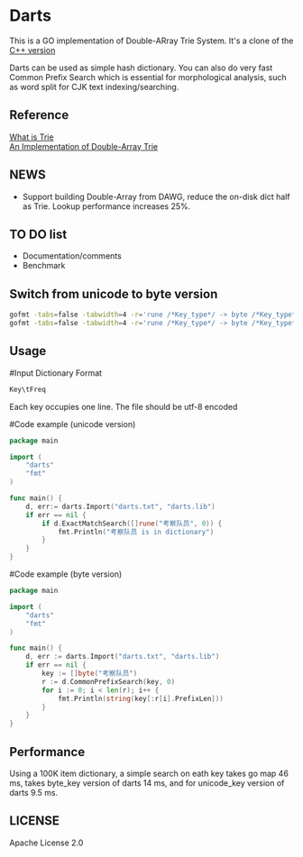 Darts
=====
This is a GO implementation of Double-ARray Trie System. It's a clone of the [C++ version](http://chasen.org/~taku/software/darts/) 

Darts can be used as simple hash dictionary. You can also do very fast Common Prefix Search which is essential for morphological analysis, such as word split for CJK text indexing/searching.

Reference
---------
[What is Trie](http://en.wikipedia.org/wiki/Trie)   
[An Implementation of Double-Array Trie](http://linux.thai.net/~thep/datrie/datrie.html)

NEWS
----------
* Support building Double-Array from DAWG, reduce the on-disk dict half as Trie. Lookup performance increases 25%.

TO DO list
----------
* Documentation/comments
* Benchmark

Switch from unicode to byte version
----------------------
```sh
gofmt -tabs=false -tabwidth=4 -r='rune /*Key_type*/ -> byte /*Key_type*/' -w darts.go
gofmt -tabs=false -tabwidth=4 -r='rune /*Key_type*/ -> byte /*Key_type*/' -w dawg.go
```

Usage
---------
#Input Dictionary Format
```sh
Key\tFreq
```
Each key occupies one line. The file should be utf-8 encoded

#Code example (unicode version)
```go
package main

import (
    "darts"
    "fmt"
)

func main() {
    d, err:= darts.Import("darts.txt", "darts.lib")
    if err == nil {
        if d.ExactMatchSearch([]rune("考察队员", 0)) {
            fmt.Println("考察队员 is in dictionary")
        }
    }
}
```
#Code example (byte version)
```go
package main

import (
    "darts"
    "fmt"
)

func main() {
    d, err := darts.Import("darts.txt", "darts.lib")
    if err == nil {
        key := []byte("考察队员")
        r := d.CommonPrefixSearch(key, 0)
        for i := 0; i < len(r); i++ {
            fmt.Println(string(key[:r[i].PrefixLen]))
        }
    }
}
```

Performance
-----------
Using a 100K item dictionary, a simple search on eath key takes go map 46 ms, takes byte\_key version of darts 14 ms, and for unicode\_key version of darts 9.5 ms.

LICENSE
-----------
Apache License 2.0
